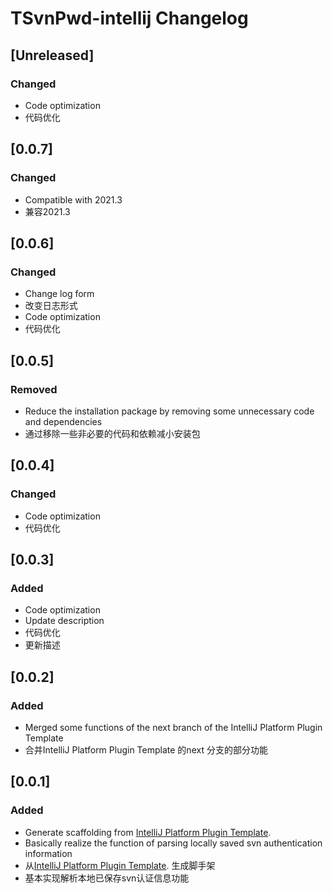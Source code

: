 <!-- Keep a Changelog guide -> https://keepachangelog.com -->

# TSvnPwd-intellij Changelog

## [Unreleased]
### Changed
- Code optimization
- 代码优化

## [0.0.7]
### Changed
- Compatible with 2021.3
- 兼容2021.3

## [0.0.6]
### Changed
- Change log form
- 改变日志形式
- Code optimization
- 代码优化

## [0.0.5]
### Removed
- Reduce the installation package by removing some unnecessary code and dependencies
- 通过移除一些非必要的代码和依赖减小安装包

## [0.0.4]
### Changed
- Code optimization
- 代码优化


## [0.0.3]
### Added
- Code optimization
- Update description
- 代码优化
- 更新描述


## [0.0.2]
### Added
- Merged some functions of the next branch of the IntelliJ Platform Plugin Template
- 合并IntelliJ Platform Plugin Template 的next 分支的部分功能


## [0.0.1]
### Added
- Generate scaffolding from [IntelliJ Platform Plugin Template](https://github.com/JetBrains/intellij-platform-plugin-template).
- Basically realize the function of parsing locally saved svn authentication information
- 从[IntelliJ Platform Plugin Template](https://github.com/JetBrains/intellij-platform-plugin-template). 生成脚手架
- 基本实现解析本地已保存svn认证信息功能
